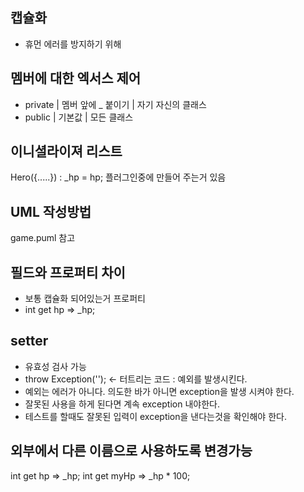 ## 캡슐화
- 휴먼 에러를 방지하기 위해

## 멤버에 대한 엑서스 제어
 - private | 멤버 앞에 _ 붙이기 | 자기 자신의 클래스
 - public | 기본값 | 모든 클래스

## 이니셜라이져 리스트
 Hero({.....}) : _hp = hp;
 플러그인중에 만들어 주는거 있음

## UML 작성방법
 game.puml 참고

## 필드와 프로퍼티 차이
 - 보통 캡슐화 되어있는거 프로퍼티
 - int get hp => _hp;

## setter
 - 유효성 검사 가능
 - throw Exception(''); <- 터트리는 코드 : 예외를 발생시킨다.
 - 예외는 에러가 아니다. 의도한 바가 아니면 exception을 발생 시켜야 한다.
 - 잘못된 사용을 하게 된다면 계속 exception 내야한다.
 - 테스트를 할때도 잘못된 입력이 exception을 낸다는것을 확인해야 한다.

## 외부에서 다른 이름으로 사용하도록 변경가능
int get hp => _hp;
int get myHp => _hp * 100;

